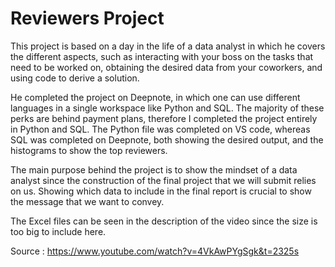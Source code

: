 # Reviewers Project 

This project is based on a day in the life of a data analyst in which he covers the different aspects, such as interacting with your boss on the tasks that need to be worked on, obtaining the desired data from your coworkers, and using code to derive a solution. 

He completed the project on Deepnote, in which one can use different languages in a single workspace like Python and SQL. The majority of these perks are behind payment plans, therefore I completed the project entirely in Python and SQL. The Python file was completed on VS code, whereas SQL was completed on Deepnote, both showing the desired output, and the histograms to show the top reviewers. 

The main purpose behind the project is to show the mindset of a data analyst since the construction of the final project that we will submit relies on us. Showing which data to include in the final report is crucial to show the message that we want to convey. 




The Excel files can be seen in the description of the video since the size is too big to include here. 


Source : https://www.youtube.com/watch?v=4VkAwPYgSgk&t=2325s

